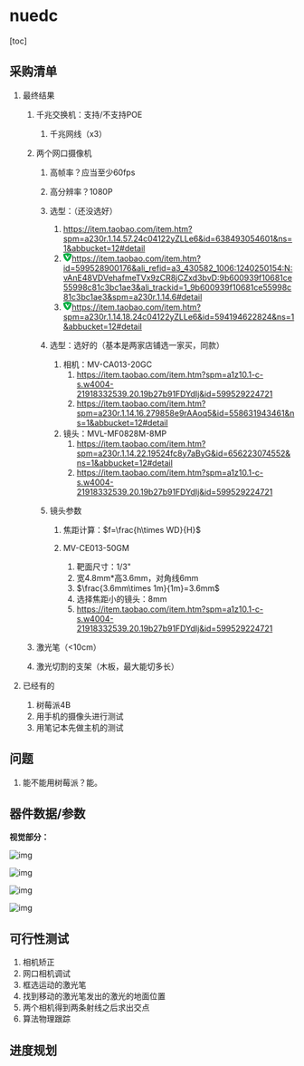 # nuedc

[toc]

## 采购清单

1. 最终结果

   1. 千兆交换机：支持/不支持POE

      1. 千兆网线（x3）

   2. 两个网口摄像机

      1. 高帧率？应当至少60fps
      2. 高分辨率？1080P
      3. 选型：（还没选好）

         1. https://item.taobao.com/item.htm?spm=a230r.1.14.57.24c04122yZLLe6&id=638493054601&ns=1&abbucket=12#detail
         2. ![img](README.assets/8LDO48C$8@[GWU0353$FOVS.png)https://item.taobao.com/item.htm?id=599528900176&ali_refid=a3_430582_1006:1240250154:N:vAnE48VDVehafmeTVx9zCR8jCZxd3bvD:9b600939f10681ce55998c81c3bc1ae3&ali_trackid=1_9b600939f10681ce55998c81c3bc1ae3&spm=a230r.1.14.6#detail
         3. ![img](README.assets/8LDO48C$8@[GWU0353$FOVS-1635990902959.png)https://item.taobao.com/item.htm?spm=a230r.1.14.18.24c04122yZLLe6&id=594194622824&ns=1&abbucket=12#detail
      4. 选型：选好的（基本是两家店铺选一家买，同款）
         1. 相机：MV-CA013-20GC
            1. https://item.taobao.com/item.htm?spm=a1z10.1-c-s.w4004-21918332539.20.19b27b91FDYdIj&id=599529224721
            2. https://item.taobao.com/item.htm?spm=a230r.1.14.16.279858e9rAAoq5&id=558631943461&ns=1&abbucket=12#detail
         2. 镜头：MVL-MF0828M-8MP
            1. https://item.taobao.com/item.htm?spm=a230r.1.14.22.19524fc8y7aByG&id=656223074552&ns=1&abbucket=12#detail
            2. https://item.taobao.com/item.htm?spm=a1z10.1-c-s.w4004-21918332539.20.19b27b91FDYdIj&id=599529224721
      5. 镜头参数

         1. 焦距计算：$f=\frac{h\times WD}{H}$

         2. MV-CE013-50GM

            1. 靶面尺寸：1/3"
            2. 宽4.8mm*高3.6mm，对角线6mm
            3. $\frac{3.6mm\times 1m}{1m}=3.6mm$
            4. 选择焦距小的镜头：8mm
            5. https://item.taobao.com/item.htm?spm=a1z10.1-c-s.w4004-21918332539.20.19b27b91FDYdIj&id=599529224721

   3. 激光笔（<10cm）

   4. 激光切割的支架（木板，最大能切多长）

2. 已经有的

   1. 树莓派4B
   2. 用手机的摄像头进行测试
   3. 用笔记本先做主机的测试

## 问题

1. 能不能用树莓派？能。

## 器件数据/参数

**视觉部分：**

![img](https://img.alicdn.com/imgextra/i4/879125025/O1CN014gBQYv1mzUqHJN5rN_!!879125025.png)

![img](https://img.alicdn.com/imgextra/i2/879125025/O1CN01gS6ZUf1mzUq6vzQ4z_!!879125025.png)



![img](https://img.alicdn.com/imgextra/i1/2200639829572/O1CN01gEBDsz2Ka1mte8j0Z_!!2200639829572.jpg)

![img](https://img.alicdn.com/imgextra/i3/2200639829572/O1CN01zGlpF22Ka1n5TUuDc_!!2200639829572.jpg)



## 可行性测试

1. 相机矫正
2. 网口相机调试
3. 框选运动的激光笔
4. 找到移动的激光笔发出的激光的地面位置
5. 两个相机得到两条射线之后求出交点
6. 算法物理跟踪

## 进度规划

